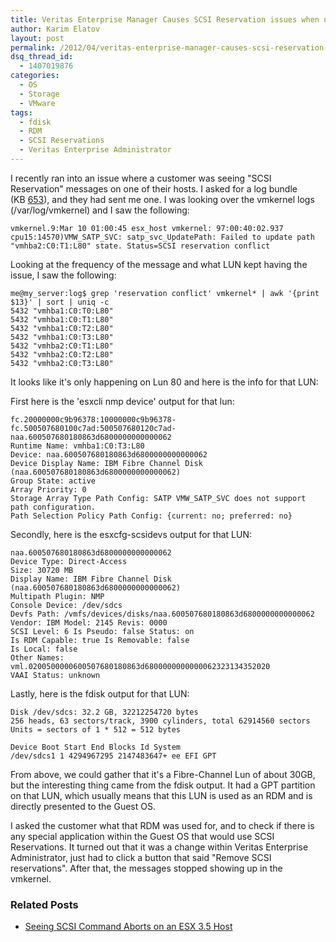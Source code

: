 ```yaml
---
title: Veritas Enterprise Manager Causes SCSI Reservation issues when used with RDMs
author: Karim Elatov
layout: post
permalink: /2012/04/veritas-enterprise-manager-causes-scsi-reservation-issues-when-used-with-rdms/
dsq_thread_id:
  - 1407019876
categories:
  - OS
  - Storage
  - VMware
tags:
  - fdisk
  - RDM
  - SCSI Reservations
  - Veritas Enterprise Administrator
---
```

I recently ran into an issue where a customer was seeing "SCSI Reservation" messages on one of their hosts. I asked for a log bundle (KB [653](http://kb.vmware.com/kb/653)), and they had sent me one. I was looking over the vmkernel logs (/var/log/vmkernel) and I saw the following:


	vmkernel.9:Mar 10 01:00:45 esx_host vmkernel: 97:00:40:02.937 cpu15:14570)VMW_SATP_SVC: satp_svc_UpdatePath: Failed to update path "vmhba2:C0:T1:L80" state. Status=SCSI reservation conflict


Looking at the frequency of the message and what LUN kept having the issue, I saw the following:


	me@my_server:log$ grep 'reservation conflict' vmkernel* | awk '{print $13}' | sort | uniq -c
	5432 "vmhba1:C0:T0:L80"
	5432 "vmhba1:C0:T1:L80"
	5432 "vmhba1:C0:T2:L80"
	5432 "vmhba1:C0:T3:L80"
	5432 "vmhba2:C0:T1:L80"
	5432 "vmhba2:C0:T2:L80"
	5432 "vmhba2:C0:T3:L80"


It looks like it's only happening on Lun 80 and here is the info for that LUN:

First here is the 'esxcli nmp device' output for that lun:


	fc.20000000c9b96378:10000000c9b96378-fc.500507680100c7ad:500507680120c7ad-naa.600507680180863d6800000000000062
	Runtime Name: vmhba1:C0:T3:L80
	Device: naa.600507680180863d6800000000000062
	Device Display Name: IBM Fibre Channel Disk (naa.600507680180863d6800000000000062)
	Group State: active
	Array Priority: 0
	Storage Array Type Path Config: SATP VMW_SATP_SVC does not support path configuration.
	Path Selection Policy Path Config: {current: no; preferred: no}


Secondly, here is the esxcfg-scsidevs output for that LUN:


	naa.600507680180863d6800000000000062
	Device Type: Direct-Access
	Size: 30720 MB
	Display Name: IBM Fibre Channel Disk (naa.600507680180863d6800000000000062)
	Multipath Plugin: NMP
	Console Device: /dev/sdcs
	Devfs Path: /vmfs/devices/disks/naa.600507680180863d6800000000000062
	Vendor: IBM Model: 2145 Revis: 0000
	SCSI Level: 6 Is Pseudo: false Status: on
	Is RDM Capable: true Is Removable: false
	Is Local: false
	Other Names:
	vml.0200500000600507680180863d6800000000000062323134352020
	VAAI Status: unknown


Lastly, here is the fdisk output for that LUN:


	Disk /dev/sdcs: 32.2 GB, 32212254720 bytes
	256 heads, 63 sectors/track, 3900 cylinders, total 62914560 sectors Units = sectors of 1 * 512 = 512 bytes

	Device Boot Start End Blocks Id System
	/dev/sdcs1 1 4294967295 2147483647+ ee EFI GPT


From above, we could gather that it's a Fibre-Channel Lun of about 30GB, but the interesting thing came from the fdisk output. It had a GPT partition on that LUN, which usually means that this LUN is used as an RDM and is directly presented to the Guest OS.

I asked the customer what that RDM was used for, and to check if there is any special application within the Guest OS that would use SCSI Reservations. It turned out that it was a change within Veritas Enterprise Administrator, just had to click a button that said "Remove SCSI reservations". After that, the messages stopped showing up in the vmkernel.

### Related Posts

- [Seeing SCSI Command Aborts on an ESX 3.5 Host](http://virtuallyhyper.com/2012/05/seeing-scsi-command-aborts-esx-3-5-host/)

